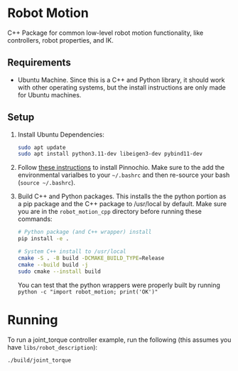 # Robot Motion
C++ Package for common low-level robot motion functionality, like controllers, robot properties, and IK.

## Requirements
* Ubuntu Machine. Since this is a C++ and Python library, it should work with other operating systems, but the install instructions are only made for Ubuntu machines.

## Setup
1. Install Ubuntu Dependencies:
    ```bash
    sudo apt update
    sudo apt install python3.11-dev libeigen3-dev pybind11-dev
    ```
2. Follow [these instructions](https://stack-of-tasks.github.io/pinocchio/download.html) to install Pinnochio. Make sure to the add the environmental varialbes to your `~/.bashrc` and then re-source your bash (`source ~/.bashrc`).

3. Build C++ and Python packages. This installs the the python portion as a pip package and the C++ package to /usr/local by default. Make sure you are in the `robot_motion_cpp` directory before running these commands:

    ```bash
    # Python package (and C++ wrapper) install
    pip install -e .        
    
    # System C++ install to /usr/local
    cmake -S . -B build -DCMAKE_BUILD_TYPE=Release
    cmake --build build -j
    sudo cmake --install build 
    ```

    You can test that the python wrappers were properly built by running `python -c "import robot_motion; print('OK')"`

# Running
To run a joint_torque controller example, run the following (this assumes you have `libs/robot_description`):
```bash
./build/joint_torque
```


